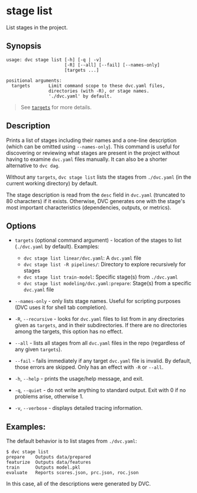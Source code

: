 # stage list

List <abbr>stages</abbr> in the project.

## Synopsis

```usage
usage: dvc stage list [-h] [-q | -v]
                      [-R] [--all] [--fail] [--names-only]
                      [targets ...]

positional arguments:
  targets       Limit command scope to these dvc.yaml files,
                directories (with -R), or stage names.
                './dvc.yaml' by default.
```

> See [`targets`](#options) for more details.

## Description

Prints a list of stages including their names and a one-line description (which
can be omitted using `--names-only`). This command is useful for discovering or
reviewing what stages are present in the project without having to examine
`dvc.yaml` files manually. It can also be a shorter alternative to `dvc dag`.

Without any `targets`, `dvc stage list` lists the stages from `./dvc.yaml` (in
the current working directory) by default.

The stage description is read from the `desc` field in `dvc.yaml` (truncated to
80 characters) if it exists. Otherwise, DVC generates one with the stage's most
important characteristics (dependencies, outputs, or metrics).

## Options

- `targets` (optional command argument) - location of the stages to list
  (`./dvc.yaml` by default). Examples:

  - `dvc stage list linear/dvc.yaml`: A `dvc.yaml` file
  - `dvc stage list -R pipelines/`: Directory to explore recursively for stages
  - `dvc stage list train-model`: Specific stage(s) from `./dvc.yaml`
  - `dvc stage list modeling/dvc.yaml:prepare`: Stage(s) from a specific
    `dvc.yaml` file

- `--names-only` - only lists stage names. Useful for scripting purposes (DVC
  uses it for shell tab completion).

- `-R`, `--recursive` - looks for `dvc.yaml` files to list from in any
  directories given as `targets`, and in their subdirectories. If there are no
  directories among the targets, this option has no effect.

- `--all` - lists all stages from all `dvc.yaml` files in the repo (regardless
  of any given `targets`).

- `--fail` - fails immediately if any target `dvc.yaml` file is invalid. By
  default, those errors are skipped. Only has an effect with `-R` or `--all`.

- `-h`, `--help` - prints the usage/help message, and exit.

- `-q`, `--quiet` - do not write anything to standard output. Exit with 0 if no
  problems arise, otherwise 1.

- `-v`, `--verbose` - displays detailed tracing information.

## Examples:

The default behavior is to list stages from `./dvc.yaml`:

```dvc
$ dvc stage list
prepare    Outputs data/prepared
featurize  Outputs data/features
train      Outputs model.pkl
evaluate   Reports scores.json, prc.json, roc.json
```

In this case, all of the descriptions were generated by DVC.
